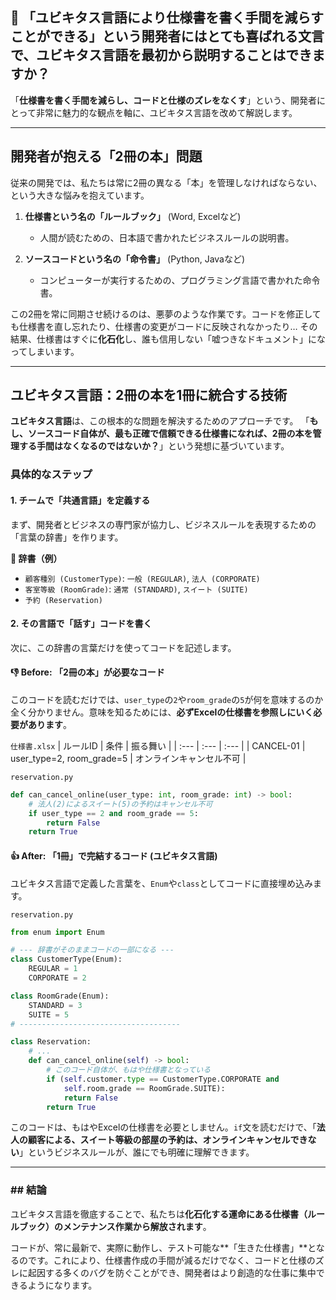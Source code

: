 ## 🤔 「ユビキタス言語により仕様書を書く手間を減らすことができる」という開発者にはとても喜ばれる文言で、ユビキタス言語を最初から説明することはできますか？

「**仕様書を書く手間を減らし、コードと仕様のズレをなくす**」という、開発者にとって非常に魅力的な観点を軸に、ユビキタス言語を改めて解説します。

-----

## 開発者が抱える「2冊の本」問題

従来の開発では、私たちは常に2冊の異なる「本」を管理しなければならない、という大きな悩みを抱えています。

1.  **仕様書という名の「ルールブック」** (Word, Excelなど)

      * 人間が読むための、日本語で書かれたビジネスルールの説明書。

2.  **ソースコードという名の「命令書」** (Python, Javaなど)

      * コンピューターが実行するための、プログラミング言語で書かれた命令書。

この2冊を常に同期させ続けるのは、悪夢のような作業です。コードを修正しても仕様書を直し忘れたり、仕様書の変更がコードに反映されなかったり… その結果、仕様書はすぐに**化石化**し、誰も信用しない「嘘つきなドキュメント」になってしまいます。

-----

## ユビキタス言語：2冊の本を1冊に統合する技術

**ユビキタス言語**は、この根本的な問題を解決するためのアプローチです。
「**もし、ソースコード自体が、最も正確で信頼できる仕様書になれば、2冊の本を管理する手間はなくなるのではないか？**」という発想に基づいています。

### 具体的なステップ

#### 1\. チームで「共通言語」を定義する

まず、開発者とビジネスの専門家が協力し、ビジネスルールを表現するための「言葉の辞書」を作ります。

**📝 辞書（例）**

  * `顧客種別 (CustomerType)`: `一般 (REGULAR)`, `法人 (CORPORATE)`
  * `客室等級 (RoomGrade)`: `通常 (STANDARD)`, `スイート (SUITE)`
  * `予約 (Reservation)`

#### 2\. その言語で「話す」コードを書く

次に、この辞書の言葉だけを使ってコードを記述します。

#### 👎 Before: 「2冊の本」が必要なコード

このコードを読むだけでは、`user_type`の`2`や`room_grade`の`5`が何を意味するのか全く分かりません。意味を知るためには、**必ずExcelの仕様書を参照しにいく必要があります**。

`仕様書.xlsx`
| ルールID | 条件 | 振る舞い |
| :--- | :--- | :--- |
| CANCEL-01 | user\_type=2, room\_grade=5 | オンラインキャンセル不可 |

`reservation.py`

```python
def can_cancel_online(user_type: int, room_grade: int) -> bool:
    # 法人(2)によるスイート(5)の予約はキャンセル不可
    if user_type == 2 and room_grade == 5:
        return False
    return True
```

#### 👍 After: 「1冊」で完結するコード (ユビキタス言語)

ユビキタス言語で定義した言葉を、`Enum`や`class`としてコードに直接埋め込みます。

`reservation.py`

```python
from enum import Enum

# --- 辞書がそのままコードの一部になる ---
class CustomerType(Enum):
    REGULAR = 1
    CORPORATE = 2

class RoomGrade(Enum):
    STANDARD = 3
    SUITE = 5
# ------------------------------------

class Reservation:
    # ...
    def can_cancel_online(self) -> bool:
        # このコード自体が、もはや仕様書となっている
        if (self.customer.type == CustomerType.CORPORATE and
            self.room.grade == RoomGrade.SUITE):
            return False
        return True
```

このコードは、もはやExcelの仕様書を必要としません。`if`文を読むだけで、「**法人の顧客による、スイート等級の部屋の予約は、オンラインキャンセルできない**」というビジネスルールが、誰にでも明確に理解できます。

-----

### \#\# 結論

ユビキタス言語を徹底することで、私たちは**化石化する運命にある仕様書（ルールブック）のメンテナンス作業から解放されます**。

コードが、常に最新で、実際に動作し、テスト可能な\*\*「生きた仕様書」\*\*となるのです。これにより、仕様書作成の手間が減るだけでなく、コードと仕様のズレに起因する多くのバグを防ぐことができ、開発者はより創造的な仕事に集中できるようになります。